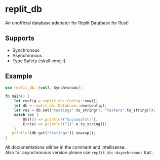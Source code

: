 # replit_db

An unofficial database adapater for Replit Database for Rust!

## Supports

- Synchronous
- Asynchronous
- Type Safety (:skull emoji:)

## Example

```rust
use replit_db::{self, Synchronous};

fn main() {
    let config = replit_db::Config::new();
    let db = replit_db::Database::new(config);
    let res = db.set("testings".to_string(), "testers".to_string());
    match res {
        Ok(()) => println!("Successful!"),
        Err(e) => println!("{}",e.to_string())
    }
   println!(db.get("testings")).unwrap();
}
```

All documentations will be in the comment and intellisense.  
Also for asynchronous version please use `replit_db::Asynchronous` trait.


